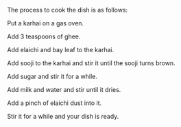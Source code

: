 The process to cook the dish is as follows:

Put a karhai on a gas oven.

Add 3 teaspoons of ghee.

Add elaichi and bay leaf to the karhai.

Add sooji to the karhai and stir it until the sooji turns brown.

Add sugar and stir it for a while.

Add milk and water and stir until it dries.

Add a pinch of elaichi dust into it.

Stir it for a while and your dish is ready.